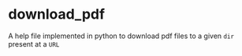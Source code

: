 # download_pdf
A help file implemented in python to download pdf files to a given ```dir``` present at a ```URL```
